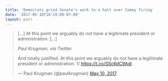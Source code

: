 ```yaml
---
title: 'Democrats grind Senate’s work to a halt over Comey firing'
date: '2017-05-10T10:19:00-07:00'
layout: post
---
```


> \[…\] At this point we arguably do not have a legitimate president or administration. \[…\]
>
> <cite>Paul Krugman, via Twitter</cite>

<blockquote class="twitter-tweet"><p lang="en" dir="ltr">And totally justified. At this point we arguably do not have a legitimate president or administration. 1/ <a href="https://t.co/SSc6dC9Adi">https://t.co/SSc6dC9Adi</a></p>&mdash; Paul Krugman (@paulkrugman) <a href="https://twitter.com/paulkrugman/status/862395339604729858?ref_src=twsrc%5Etfw">May 10, 2017</a></blockquote> <script async src="https://platform.twitter.com/widgets.js" charset="utf-8"></script>
